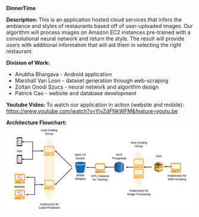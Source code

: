 <snippet>
  <content>
    <b>DinnerTime</b>
    

<b>Description: </b>
This is an application hosted cloud services that infers the ambiance and styles of restaurants based off of user-uploaded images.  Our algorithm will process images on Amazon EC2 instances pre-trained with a convolutional neural network and return the style. The result will provide users with additional information that will aid them in selecting the right restaurant.

<b>Division of Work:</b>
* Anubha Bhargava - Android application
* Marshall Van Loon -  dataset generation through web-scraping
* Zoltan Onodi Szucs - neural network and algorithm design
* Patrick Cao - website and database development

<b>Youtube Video: </b>
To watch our application in action (website and mobile): 
https://www.youtube.com/watch?v=YivZdFNkWFM&feature=youtu.be

<b>Architecture Flowchart:</b>
![alt tag](https://github.com/Patricknew/DinnerTime/blob/master/Architecture.png)

